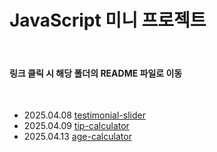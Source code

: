 # JavaScript 미니 프로젝트

<br/>

#### 링크 클릭 시 해당 폴더의 README 파일로 이동

<br/>

- 2025.04.08 [testimonial-slider](/src/projects/testimonial-slider/)
- 2025.04.09 [tip-calculator](/src/projects/tip-calculator/)
- 2025.04.13 [age-calculator](/src/projects/age-calculator/)
